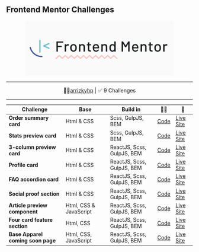 ## Frontend Mentor Challenges

<p align="center">
<img src="assets/images/fm-logo-2.png" width="400">
</p>

---

<p align="center">
👩‍🚀<a href="https://www.frontendmentor.io/profile/arrizkyhp">arrizkyhp</a> | ✅ 9 Challenges
</p>

---

| Challenge                         | Base                   | Build in                   | 👨‍💻                                                                    | 🚀                                                                         |
| --------------------------------- | ---------------------- | -------------------------- | --------------------------------------------------------------------- | -------------------------------------------------------------------------- |
| **Order summary card**            | Html & CSS             | Scss, GulpJS, BEM          | [ Code](https://github.com/arrizkyhp/fm-order-summary-component)      | [ Live Site](https://arrizkyhp.github.io/fm-order-summary-component/)      |
| **Stats preview card**            | Html & CSS             | Scss, GulpJS, BEM          | [ Code](https://github.com/arrizkyhp/fm-stats-preview-card-component) | [ Live Site](https://arrizkyhp.github.io/fm-stats-preview-card-component/) |
| **3-column preview card**         | Html & CSS             | ReactJS, Scss, GulpJS, BEM | [ Code](https://github.com/arrizkyhp/three-column-preview-card)       | [ Live Site](https://arrizkyhp.github.io/three-column-preview-card/)       |
| **Profile card**                  | Html & CSS             | ReactJS, Scss, GulpJS, BEM | [ Code](https://github.com/arrizkyhp/profile-card-component-main)     | [ Live Site](https://arrizkyhp.github.io/profile-card-component-main/)     |
| **FAQ accordion card**            | Html & CSS             | ReactJS, Scss, GulpJS, BEM | [ Code](https://github.com/arrizkyhp/faq-accordion-card-main)         | [ Live Site](https://arrizkyhp.github.io/faq-accordion-card-main/)         |
| **Social proof section**          | Html & CSS             | ReactJS, Scss, GulpJS, BEM | [ Code](https://github.com/arrizkyhp/fm-social-proof-section)         | [ Live Site](https://arrizkyhp.github.io/fm-social-proof-section/)         |
| **Article preview component**     | Html, CSS & JavaScript | ReactJS, Scss, GulpJS, BEM | [ Code](https://github.com/arrizkyhp/fm-article-preview-component)    | [ Live Site](https://arrizkyhp.github.io/fm-article-preview-component/)    |
| **Four card feature section**     | Html, CSS              | ReactJS, Scss, GulpJS, BEM | [ Code](https://github.com/arrizkyhp/fm-four-card-feature)            | [ Live Site](https://arrizkyhp.github.io/fm-four-card-feature/)            |
| **Base Apparel coming soon page** | Html, CSS, JavaScript  | ReactJS, Scss, GulpJS, BEM | [ Code](https://github.com/arrizkyhp/fm-base-apparel-coming-soon)     | [ Live Site](https://arrizkyhp.github.io/fm-base-apparel-coming-soon/)     |
